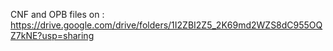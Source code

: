 CNF and OPB files on : https://drive.google.com/drive/folders/1I2ZBI2Z5_2K69md2WZS8dC955OQZ7kNE?usp=sharing
